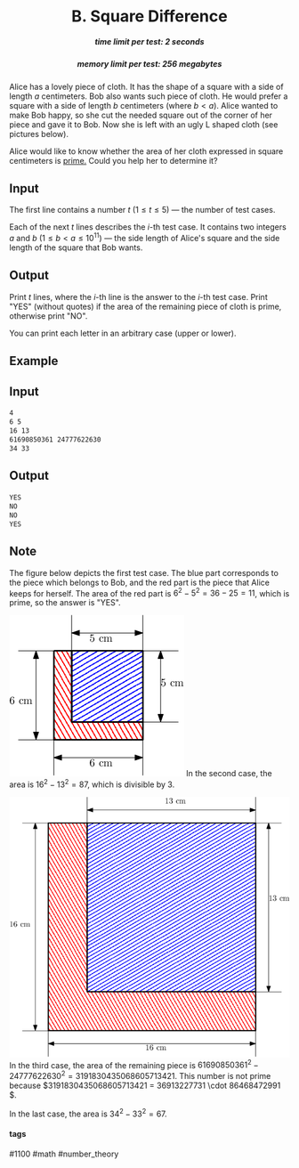 <h1 style='text-align: center;'> B. Square Difference</h1>

<h5 style='text-align: center;'>time limit per test: 2 seconds</h5>
<h5 style='text-align: center;'>memory limit per test: 256 megabytes</h5>

Alice has a lovely piece of cloth. It has the shape of a square with a side of length $a$ centimeters. Bob also wants such piece of cloth. He would prefer a square with a side of length $b$ centimeters (where $b < a$). Alice wanted to make Bob happy, so she cut the needed square out of the corner of her piece and gave it to Bob. Now she is left with an ugly L shaped cloth (see pictures below).

Alice would like to know whether the area of her cloth expressed in square centimeters is [prime.](https://en.wikipedia.org/wiki/Prime_number) Could you help her to determine it?

## Input

The first line contains a number $t$ ($1 \leq t \leq 5$) — the number of test cases.

Each of the next $t$ lines describes the $i$-th test case. It contains two integers $a$ and $b~(1 \leq b < a \leq 10^{11})$ — the side length of Alice's square and the side length of the square that Bob wants.

## Output

Print $t$ lines, where the $i$-th line is the answer to the $i$-th test case. Print "YES" (without quotes) if the area of the remaining piece of cloth is prime, otherwise print "NO".

You can print each letter in an arbitrary case (upper or lower).

## Example

## Input


```
4  
6 5  
16 13  
61690850361 24777622630  
34 33  

```
## Output


```
YES  
NO  
NO  
YES  

```
## Note

The figure below depicts the first test case. The blue part corresponds to the piece which belongs to Bob, and the red part is the piece that Alice keeps for herself. The area of the red part is $6^2 - 5^2 = 36 - 25 = 11$, which is prime, so the answer is "YES".

 ![](images/b29e42c626fc9d2580f4479dd82d3af14ed0e360.png) In the second case, the area is $16^2 - 13^2 = 87$, which is divisible by $3$.

 ![](images/8b50da81e605e010eb1d67e23d56313ef985538b.png) In the third case, the area of the remaining piece is $61690850361^2 - 24777622630^2 = 3191830435068605713421$. This number is not prime because $3191830435068605713421 = 36913227731 \cdot 86468472991 $.

In the last case, the area is $34^2 - 33^2 = 67$.



#### tags 

#1100 #math #number_theory 